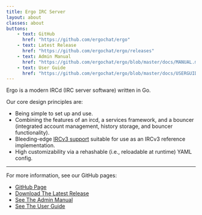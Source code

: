 ```yaml
---
title: Ergo IRC Server
layout: about
classes: about
buttons:
    - text: GitHub
      href: "https://github.com/ergochat/ergo"
    - text: Latest Release
      href: "https://github.com/ergochat/ergo/releases"
    - text: Admin Manual
      href: "https://github.com/ergochat/ergo/blob/master/docs/MANUAL.md#introduction"
    - text: User Guide
      href: "https://github.com/ergochat/ergo/blob/master/docs/USERGUIDE.md#introduction"
---
```

Ergo is a modern IRCd (IRC server software) written in Go.

Our core design principles are:

* Being simple to set up and use.
* Combining the features of an ircd, a services framework, and a bouncer (integrated account management, history storage, and bouncer functionality).
* Bleeding-edge [IRCv3 support](https://ircv3.net/software/servers.html) suitable for use as an IRCv3 reference implementation.
* High customizability via a rehashable (i.e., reloadable at runtime) YAML config.

-----

For more information, see our GitHub pages:

* [GitHub Page](https://github.com/ergochat/ergo)
* [Download The Latest Release](https://github.com/ergochat/ergo/releases)
* [See The Admin Manual](https://github.com/ergochat/ergo/blob/master/docs/MANUAL.md)
* [See The User Guide](https://github.com/ergochat/ergo/blob/master/docs/USERGUIDE.md)
